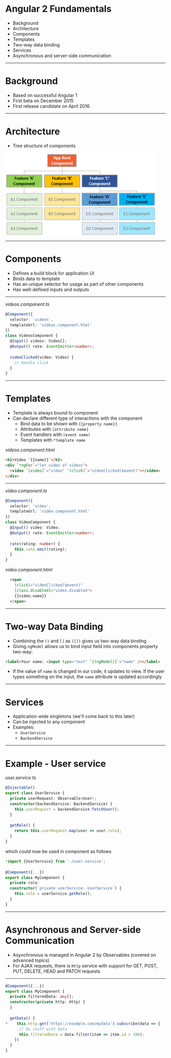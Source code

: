 # Angular 2 Fundamentals
- Background
- Architecture
- Components
- Templates
- Two-way data binding
- Services
- Asynchronous and server-side communication

---

# Background
- Based on successful Angular 1
- First beta on December 2015
- First release candidate on April 2016

---

# Architecture
- Tree structure of components

![Component tree](angular2-fundamentals/component-tree.png "Component tree")

---

# Components
- Defines a build block for application UI
- Binds data to template
- Has an unique selector for usage as part of other components
- Has well-defined inputs and outputs

---

_videos.component.ts_

```typescript
@Component({
  selector: 'videos',
  templateUrl: 'videos.component.html'
})
class VideosComponent {
  @Input() videos: Video[];
  @Output() rate: EventEmitter<number>;

  videoClicked(video: Video) {
    // Handle click
  }
}
```

---

# Templates

- Template is always bound to component
- Can declare different type of interactions with the component
  - Bind data to be shown with `{{property name}}`
  - Attributes with `[attribute name]`
  - Event handlers with `(event name)`
  - Templates with `*template name`

_videos.component.html_

```html
<h2>Video `{{name}}`</h2>
<div `*ngFor`="let video of videos">
  <video `[video]`="video" `(click)`="videoClicked($event)"></video>
</div>
```

---

_video.component.ts_
```typescript
@Component({
  selector: 'video',
  templateUrl: 'video.component.html'
})
class VideoComponent {
  @Input() video: Video;
  @Output() rate: EventEmitter<number>;

  rate(rating: number) {
    this.rate.emit(rating);
  }
}
```


_video.component.html_
```html
  <span
    (click)="videoClicked($event)"
    [class.disabled]="video.disabled">
    {{video.name}}
  </span>
```

---

# Two-way Data Binding

- Combining the `()` and `[]` as `([])` gives us two-way data binding
- Giving `ngModel` allows us to bind input field into components property two-way:

```html
<label>Your name: <input type="text" `[(ngModel)]`="name" /></label>
```

- If the value of `name` is changed in our code, it updates to view. If the user types something on the input, the `name` attribute is updated accordingly

---

# Services

- Application-wide singletons (we'll come back to this later)
- Can be injected to any component
- Examples:
  - `UserService`
  - `BackendService`

---

# Example - User service
_user.service.ts_

```typescript
@Injectable()
export class UserService {
  private userRequest: Observable<User>;
  constructor(backendService: BackendService) {
    this.userRequest = backendService.fetchUser();
  }

  getRole() {
    return this.userRequest.map(user => user.role);
  }
}
```
which could now be used in component as follows
```typescript
*import {UserService} from './user.service';

@Component({...})
export class MyComponent {
  private role:
  constructor(`private userService: UserService`) {
    this.role = userService.getRole();
  }
}
```

---

# Asynchronous and Server-side Communication

- Asynchronous is managed in Angular 2 by Observables (covered on advanced topics)
- For AJAX requests, there is `Http` service with support for GET, POST, PUT, DELETE, HEAD and PATCH requests

---

```typescript
@Component({...})
export class MyComponent {
  private filteredData: any[];
  constructor(private http: Http) {
  }

  getData() {
*    this.http.get('https://example.com/mydata').subscribe(data => {
      // Do stuff with data
      this.filteredData = data.filter(item => item.id > 100);
    })
  }
}
```
